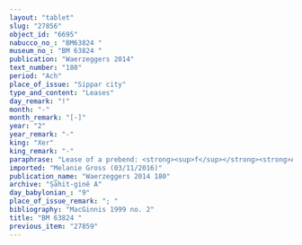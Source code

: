 ```yaml
---
layout: "tablet"
slug: "27856"
object_id: "6695"
nabucco_no_: "BM63824 "
museum_no_: "BM 63824 "
publication: "Waerzeggers 2014"
text_number: "180"
period: "Ach"
place_of_issue: "Sippar city"
type_and_content: "Leases"
day_remark: "!"
month: "-"
month_remark: "[-]"
year: "2"
year_remark: "-"
king: "Xer"
king_remark: "-"
paraphrase: "Lease of a prebend: <strong><sup>f</sup></strong><strong>A<sub>1</sub></strong> gives prebends for the performance of the duties (<em>ēpi&scaron;ānūtu</em>) to <strong>B<sub>1</sub></strong> and <strong>B<sub>2</sub></strong> for 5 years (according to an additional clause at the end of the contract). This concerns the prebend of the arranger-of-the-sacrificial-table (<em>isiq <em>mubann&ucirc;tu</em></em>) in Ebabbar in Sippar of the months Ayyār (II), D&ucirc;zu (IV), &Scaron;abāṭ (XI) and the 21<sup>st</sup> to 30<sup>th</sup> of Arahsamna (VIII), the prebend of the oil-presser (<em>ṣāhitūtu</em>) of the first 15 days of Ta&scaron;rīt (VII) as well as 13 sweet cakes (<em>muttāqu</em>) of the whole year. The lessees guarantee (<em>pūtu na&scaron;&ucirc;</em>) for not interrupting (<em>lā baṭlu</em>) the service and punctuality (<em>masnaqtu</em>) of the performance of the cult. They will give to the lessor 4;2.3 kor (810 l) of dates, 1 <em>takka&scaron;u</em> loaf (<em>ṣibtu &scaron;a takka&scaron;i</em>), 2/3 of a vat (<em>bītu</em>) of <em>billatu</em>-beer and two shares (<em>ahu</em>) of vegetables (<em>ma&scaron;qu</em>) from the <em>mubann&ucirc;tu</em>-prebend and 0;0.1.1 kor (7 l) of sesame, 30 containers (<em>kindu</em>) of pressed sesame (<em>kupsu</em>) and 0;0.0.0.5 kor (&frac12; l) of sesame oil from the prebend of the oil-presser. For the prebend of sweet cakes (<em>muttāqūtu</em>) the lessor receives 0;0.2.1 kor (13 l) of emmer (<em>kunā&scaron;u</em>), 0;0.2.1 kor (13 l) of sesame and 0;0.0.1.5 kor (1 &frac12; l) and 1/16 liter (<em>ahu summunu</em><em>, &ldquo;half share of 1/8 liter&rdquo;</em>) of honey. 7 witnesses and the scribe. Each party has taken a copy. Additional penalty clause: The one who violates (<em>nabalkutu</em>) the agreement will pay 5 shekels of white silver (<em>kaspu peṣ&ucirc;</em>).<br /> &nbsp;<br /> <strong><sup>f</sup></strong><strong>A<sub>1</sub></strong> = <sup>f</sup>Inbāya/Lūṣi-ana-nūri/&Scaron;ang&ucirc;-I&scaron;tar-Bābili; <strong>B<sub>1</sub></strong> = Ahu&scaron;unu/Uballissu-Marduk//&Scaron;ang&ucirc;-&Scaron;ama&scaron;; <strong>B<sub>2</sub></strong>= Iddināya/Nidintu//Rab&acirc;-&scaron;a-Ninurta; Scribe = Nidintu/Bēl-ibni//Gahal"
imported: "Melanie Gross (03/11/2016)"
publication_name: "Waerzeggers 2014 180"
archive: "Ṣāhit-ginê A"
day_babylonian_: "9"
place_of_issue_remark: "; "
bibliography: "MacGinnis 1999 no. 2"
title: "BM 63824 "
previous_item: "27859"
---
```

